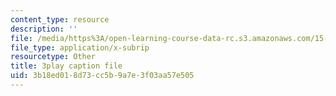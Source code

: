 ```yaml
---
content_type: resource
description: ''
file: /media/https%3A/open-learning-course-data-rc.s3.amazonaws.com/15-071-the-analytics-edge-spring-2017/3b18ed018d73cc5b9a7e3f03aa57e505_c_2RtTEkyo8.srt
file_type: application/x-subrip
resourcetype: Other
title: 3play caption file
uid: 3b18ed01-8d73-cc5b-9a7e-3f03aa57e505
---
```

